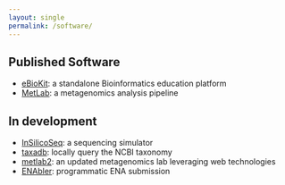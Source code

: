 ```yaml
---
layout: single
permalink: /software/
---
```


## Published Software

* [eBioKit](http://77.235.253.122): a standalone Bioinformatics education
platform
* [MetLab](https://github.com/SGBC/metlab): a metagenomics analysis pipeline

## In development

* [InSilicoSeq](https://github.com/HadrienG/InSilicoSeq): a sequencing simulator
* [taxadb](https://github.com/HadrienG/taxadb): locally query the NCBI taxonomy
* [metlab2](https://github.com/HadrienG/metlab2): an updated metagenomics
lab leveraging web technologies
* [ENAbler](https://github.com/SGBC/ENAbler): programmatic ENA submission
